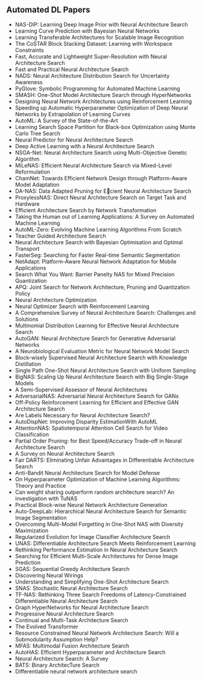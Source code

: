 <h2> Automated DL Papers </h2>



<ul>

                             

 <li><a target="_blank" href="https://github.com/manjunath5496/Automated-DL-Papers/blob/master/aut(1).pdf" style="text-decoration:none;">NAS-DIP: Learning Deep Image Prior with
Neural Architecture Search</a></li>

 <li><a target="_blank" href="https://github.com/manjunath5496/Automated-DL-Papers/blob/master/aut(2).pdf" style="text-decoration:none;">Learning Curve Prediction with Bayesian Neural Networks</a></li>

<li><a target="_blank" href="https://github.com/manjunath5496/Automated-DL-Papers/blob/master/aut(3).pdf" style="text-decoration:none;">Learning Transferable Architectures for Scalable Image Recognition</a></li>
 <li><a target="_blank" href="https://github.com/manjunath5496/Automated-DL-Papers/blob/master/aut(4).pdf" style="text-decoration:none;">The CoSTAR Block Stacking Dataset:
Learning with Workspace Constraints</a></li>                              
<li><a target="_blank" href="https://github.com/manjunath5496/Automated-DL-Papers/blob/master/aut(5).pdf" style="text-decoration:none;">Fast, Accurate and Lightweight Super-Resolution with Neural Architecture Search</a></li>
<li><a target="_blank" href="https://github.com/manjunath5496/Automated-DL-Papers/blob/master/aut(6).pdf" style="text-decoration:none;">Fast and Practical Neural Architecture Search</a></li>
 <li><a target="_blank" href="https://github.com/manjunath5496/Automated-DL-Papers/blob/master/aut(7).pdf" style="text-decoration:none;">NADS: Neural Architecture Distribution Search for Uncertainty Awareness</a></li>

 <li><a target="_blank" href="https://github.com/manjunath5496/Automated-DL-Papers/blob/master/aut(8).pdf" style="text-decoration:none;"> PyGlove: Symbolic Programming
for Automated Machine Learning </a></li>
   <li><a target="_blank" href="https://github.com/manjunath5496/Automated-DL-Papers/blob/master/aut(9).pdf" style="text-decoration:none;">SMASH: One-Shot Model Architecture Search through HyperNetworks</a></li>
  
   
 <li><a target="_blank" href="https://github.com/manjunath5496/Automated-DL-Papers/blob/master/aut(10).pdf" style="text-decoration:none;">Designing Neural Network Architectures using Reinforcement Learning </a></li>                              
<li><a target="_blank" href="https://github.com/manjunath5496/Automated-DL-Papers/blob/master/aut(11).pdf" style="text-decoration:none;">Speeding up Automatic Hyperparameter Optimization of Deep Neural Networks by Extrapolation of Learning Curves</a></li>
<li><a target="_blank" href="https://github.com/manjunath5496/Automated-DL-Papers/blob/master/aut(12).pdf" style="text-decoration:none;">AutoML: A Survey of the State-of-the-Art</a></li>
<li><a target="_blank" href="https://github.com/manjunath5496/Automated-DL-Papers/blob/master/aut(13).pdf" style="text-decoration:none;">Learning Search Space Partition for Black-box Optimization using Monte Carlo Tree Search</a></li>

<li><a target="_blank" href="https://github.com/manjunath5496/Automated-DL-Papers/blob/master/aut(14).pdf" style="text-decoration:none;">Neural Predictor for Neural Architecture Search</a></li>
                              
<li><a target="_blank" href="https://github.com/manjunath5496/Automated-DL-Papers/blob/master/aut(15).pdf" style="text-decoration:none;">Deep Active Learning with a Neural Architecture Search</a></li>

<li><a target="_blank" href="https://github.com/manjunath5496/Automated-DL-Papers/blob/master/aut(16).pdf" style="text-decoration:none;">NSGA-Net: Neural Architecture Search using Multi-Objective Genetic Algorithm</a></li>

  <li><a target="_blank" href="https://github.com/manjunath5496/Automated-DL-Papers/blob/master/aut(17).pdf" style="text-decoration:none;">MiLeNAS: Efficient Neural Architecture Search via Mixed-Level Reformulation</a></li>   
  
<li><a target="_blank" href="https://github.com/manjunath5496/Automated-DL-Papers/blob/master/aut(18).pdf" style="text-decoration:none;">ChamNet: Towards Efficient Network Design through Platform-Aware Model Adaptation</a></li> 

  
<li><a target="_blank" href="https://github.com/manjunath5496/Automated-DL-Papers/blob/master/aut(19).pdf" style="text-decoration:none;">DA-NAS: Data Adapted Pruning for Ecient
Neural Architecture Search</a></li> 

<li><a target="_blank" href="https://github.com/manjunath5496/Automated-DL-Papers/blob/master/aut(20).pdf" style="text-decoration:none;">ProxylessNAS: Direct Neural Architecture Search on Target Task and Hardware</a></li>

<li><a target="_blank" href="https://github.com/manjunath5496/Automated-DL-Papers/blob/master/aut(21).pdf" style="text-decoration:none;">Efficient Architecture Search by Network Transformation</a></li>
<li><a target="_blank" href="https://github.com/manjunath5496/Automated-DL-Papers/blob/master/aut(22).pdf" style="text-decoration:none;">Taking the Human out of Learning Applications: A Survey on Automated Machine Learning</a></li> 
 <li><a target="_blank" href="https://github.com/manjunath5496/Automated-DL-Papers/blob/master/aut(23).pdf" style="text-decoration:none;">AutoML-Zero: Evolving Machine Learning Algorithms From Scratch</a></li> 
 

   <li><a target="_blank" href="https://github.com/manjunath5496/Automated-DL-Papers/blob/master/aut(24).pdf" style="text-decoration:none;">Teacher Guided Architecture Search</a></li>
 
   <li><a target="_blank" href="https://github.com/manjunath5496/Automated-DL-Papers/blob/master/aut(25).pdf" style="text-decoration:none;">Neural Architecture Search
with Bayesian Optimisation and Optimal Transport</a></li>                              
 <li><a target="_blank" href="https://github.com/manjunath5496/Automated-DL-Papers/blob/master/aut(26).pdf" style="text-decoration:none;">FasterSeg: Searching for Faster Real-time Semantic Segmentation</a></li>
 <li><a target="_blank" href="https://github.com/manjunath5496/Automated-DL-Papers/blob/master/aut(27).pdf" style="text-decoration:none;">NetAdapt: Platform-Aware Neural Network
Adaptation for Mobile Applications</a></li>
   
 
   <li><a target="_blank" href="https://github.com/manjunath5496/Automated-DL-Papers/blob/master/aut(28).pdf" style="text-decoration:none;">Search What You Want: Barrier Panelty NAS for Mixed Precision Quantization</a></li>
 
   <li><a target="_blank" href="https://github.com/manjunath5496/Automated-DL-Papers/blob/master/aut(29).pdf" style="text-decoration:none;">APQ: Joint Search for Network Architecture, Pruning and Quantization Policy </a></li>                              

  <li><a target="_blank" href="https://github.com/manjunath5496/Automated-DL-Papers/blob/master/aut(30).pdf" style="text-decoration:none;">Neural Architecture Optimization</a></li>
 
   <li><a target="_blank" href="https://github.com/manjunath5496/Automated-DL-Papers/blob/master/aut(31).pdf" style="text-decoration:none;">Neural Optimizer Search with Reinforcement Learning</a></li> 
    <li><a target="_blank" href="https://github.com/manjunath5496/Automated-DL-Papers/blob/master/aut(32).pdf" style="text-decoration:none;">A Comprehensive Survey of Neural Architecture Search: Challenges and Solutions</a></li> 

   <li><a target="_blank" href="https://github.com/manjunath5496/Automated-DL-Papers/blob/master/aut(33).pdf" style="text-decoration:none;">Multinomial Distribution Learning for Effective Neural Architecture Search</a></li>                              

  <li><a target="_blank" href="https://github.com/manjunath5496/Automated-DL-Papers/blob/master/aut(34).pdf" style="text-decoration:none;">AutoGAN: Neural Architecture Search for Generative Adversarial Networks</a></li> 
 
  <li><a target="_blank" href="https://github.com/manjunath5496/Automated-DL-Papers/blob/master/aut(35).pdf" style="text-decoration:none;">A Neurobiological Evaluation Metric for Neural Network Model Search</a></li> 

  <li><a target="_blank" href="https://github.com/manjunath5496/Automated-DL-Papers/blob/master/aut(36).pdf" style="text-decoration:none;">Block-wisely Supervised Neural Architecture Search with Knowledge Distillation</a></li> 
 
<li><a target="_blank" href="https://github.com/manjunath5496/Automated-DL-Papers/blob/master/aut(37).pdf" style="text-decoration:none;">Single Path One-Shot Neural Architecture
Search with Uniform Sampling</a></li>
 <li><a target="_blank" href="https://github.com/manjunath5496/Automated-DL-Papers/blob/master/aut(38).pdf" style="text-decoration:none;">BigNAS: Scaling Up Neural Architecture Search with Big Single-Stage Models</a></li>
<li><a target="_blank" href="https://github.com/manjunath5496/Automated-DL-Papers/blob/master/aut(39).pdf" style="text-decoration:none;">A Semi-Supervised Assessor of Neural Architectures</a></li>
 <li><a target="_blank" href="https://github.com/manjunath5496/Automated-DL-Papers/blob/master/aut(40).pdf" style="text-decoration:none;">AdversarialNAS: Adversarial Neural Architecture Search for GANs</a></li>                              
<li><a target="_blank" href="https://github.com/manjunath5496/Automated-DL-Papers/blob/master/aut(41).pdf" style="text-decoration:none;">Off-Policy Reinforcement Learning for Efficient and Effective GAN Architecture Search</a></li>
<li><a target="_blank" href="https://github.com/manjunath5496/Automated-DL-Papers/blob/master/aut(42).pdf" style="text-decoration:none;">Are Labels Necessary for
Neural Architecture Search?</a></li>
 
  <li><a target="_blank" href="https://github.com/manjunath5496/Automated-DL-Papers/blob/master/aut(43).pdf" style="text-decoration:none;">AutoDispNet: Improving Disparity EstimationWith AutoML</a></li>
 <li><a target="_blank" href="https://github.com/manjunath5496/Automated-DL-Papers/blob/master/aut(44).pdf" style="text-decoration:none;">AttentionNAS: Spatiotemporal Attention Cell Search for Video Classification</a></li>
   <li><a target="_blank" href="https://github.com/manjunath5496/Automated-DL-Papers/blob/master/aut(45).pdf" style="text-decoration:none;">Partial Order Pruning: for Best Speed/Accuracy Trade-off in Neural Architecture Search</a></li>  
   
<li><a target="_blank" href="https://github.com/manjunath5496/Automated-DL-Papers/blob/master/aut(46).pdf" style="text-decoration:none;">A Survey on Neural Architecture Search</a></li> 
                             
<li><a target="_blank" href="https://github.com/manjunath5496/Automated-DL-Papers/blob/master/aut(47).pdf" style="text-decoration:none;">Fair DARTS: Eliminating Unfair Advantages in Differentiable Architecture Search</a></li>
<li><a target="_blank" href="https://github.com/manjunath5496/Automated-DL-Papers/blob/master/aut(48).pdf" style="text-decoration:none;">Anti-Bandit Neural Architecture Search for Model Defense</a></li>

<li><a target="_blank" href="https://github.com/manjunath5496/Automated-DL-Papers/blob/master/aut(49).pdf" style="text-decoration:none;">On Hyperparameter Optimization of Machine Learning Algorithms: Theory and Practice</a></li>
                              
<li><a target="_blank" href="https://github.com/manjunath5496/Automated-DL-Papers/blob/master/aut(50).pdf" style="text-decoration:none;">Can weight sharing outperform random architecture search? An investigation with TuNAS</a></li>
<li><a target="_blank" href="https://github.com/manjunath5496/Automated-DL-Papers/blob/master/aut(51).pdf" style="text-decoration:none;">Practical Block-wise Neural Network Architecture Generation</a></li>
<li><a target="_blank" href="https://github.com/manjunath5496/Automated-DL-Papers/blob/master/aut(52).pdf" style="text-decoration:none;">Auto-DeepLab:
Hierarchical Neural Architecture Search for Semantic Image Segmentation</a></li>

<li><a target="_blank" href="https://github.com/manjunath5496/Automated-DL-Papers/blob/master/aut(53).pdf" style="text-decoration:none;">Overcoming Multi-Model Forgetting in One-Shot NAS with Diversity Maximization</a></li>
 
<li><a target="_blank" href="https://github.com/manjunath5496/Automated-DL-Papers/blob/master/aut(54).pdf" style="text-decoration:none;">Regularized Evolution for Image Classifier Architecture Search </a></li>

<li><a target="_blank" href="https://github.com/manjunath5496/Automated-DL-Papers/blob/master/aut(55).pdf" style="text-decoration:none;">UNAS: Differentiable Architecture Search Meets Reinforcement Learning</a></li>
 
  <li><a target="_blank" href="https://github.com/manjunath5496/Automated-DL-Papers/blob/master/aut(56).pdf" style="text-decoration:none;">Rethinking Performance Estimation in Neural Architecture Search</a></li>                              

  <li><a target="_blank" href="https://github.com/manjunath5496/Automated-DL-Papers/blob/master/aut(57).pdf" style="text-decoration:none;">Searching for Efficient Multi-Scale
Architectures for Dense Image Prediction</a></li>
 
   <li><a target="_blank" href="https://github.com/manjunath5496/Automated-DL-Papers/blob/master/aut(58).pdf" style="text-decoration:none;">SGAS: Sequential Greedy Architecture Search</a></li>
    <li><a target="_blank" href="https://github.com/manjunath5496/Automated-DL-Papers/blob/master/aut(59).pdf" style="text-decoration:none;">Discovering Neural Wirings</a></li>
 
  <li><a target="_blank" href="https://github.com/manjunath5496/Automated-DL-Papers/blob/master/aut(60).pdf" style="text-decoration:none;">Understanding and Simplifying One-Shot Architecture Search</a></li>
 
   <li><a target="_blank" href="https://github.com/manjunath5496/Automated-DL-Papers/blob/master/aut(61).pdf" style="text-decoration:none;">SNAS: Stochastic Neural Architecture Search</a></li>
 
   <li><a target="_blank" href="https://github.com/manjunath5496/Automated-DL-Papers/blob/master/aut(62).pdf" style="text-decoration:none;">TF-NAS: Rethinking Three Search Freedoms of Latency-Constrained Differentiable Neural Architecture Search</a></li>
 
   <li><a target="_blank" href="https://github.com/manjunath5496/Automated-DL-Papers/blob/master/aut(63).pdf" style="text-decoration:none;">Graph HyperNetworks for Neural Architecture Search</a></li>                              

  <li><a target="_blank" href="https://github.com/manjunath5496/Automated-DL-Papers/blob/master/aut(64).pdf" style="text-decoration:none;">Progressive Neural Architecture Search</a></li>
 
   <li><a target="_blank" href="https://github.com/manjunath5496/Automated-DL-Papers/blob/master/aut(65).pdf" style="text-decoration:none;">Continual and Multi-Task Architecture Search </a></li> 

   <li><a target="_blank" href="https://github.com/manjunath5496/Automated-DL-Papers/blob/master/aut(66).pdf" style="text-decoration:none;">The Evolved Transformer</a></li> 
 
   <li><a target="_blank" href="https://github.com/manjunath5496/Automated-DL-Papers/blob/master/aut(67).pdf" style="text-decoration:none;">Resource Constrained Neural Network Architecture Search: Will a Submodularity Assumption Help?</a></li>                              

  <li><a target="_blank" href="https://github.com/manjunath5496/Automated-DL-Papers/blob/master/aut(68).pdf" style="text-decoration:none;">MFAS: Multimodal Fusion Architecture Search</a></li> 
 
  
   <li><a target="_blank" href="https://github.com/manjunath5496/Automated-DL-Papers/blob/master/aut(69).pdf" style="text-decoration:none;">AutoHAS: Efficient Hyperparameter and Architecture Search</a></li>                              

  <li><a target="_blank" href="https://github.com/manjunath5496/Automated-DL-Papers/blob/master/aut(70).pdf" style="text-decoration:none;">Neural Architecture Search: A Survey</a></li> 
  
 
 <li><a target="_blank" href="https://github.com/manjunath5496/Automated-DL-Papers/blob/master/aut(71).pdf" style="text-decoration:none;">BATS: Binary ArchitecTure Search</a></li>
 
 <li><a target="_blank" href="https://github.com/manjunath5496/Automated-DL-Papers/blob/master/aut(72).pdf" style="text-decoration:none;">Differentiable neural network architecture search </a></li> 
 
 
 </ul>
  
  
  
